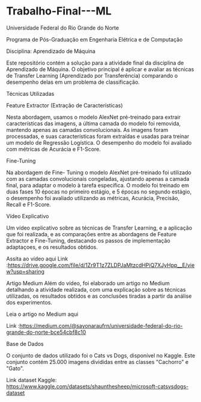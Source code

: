 # Trabalho-Final---ML

Universidade Federal do Rio Grande do Norte

Programa de Pós-Graduação em Engenharia Elétrica e de Computação

Disciplina: Aprendizado de Máquina

Este repositório contém a solução para a atividade final da disciplina de Aprendizado de Máquina. O objetivo principal é aplicar e avaliar as técnicas de Transfer Learning (Aprendizado por Transferência) comparando o desempenho delas em um problema de classificação.

Técnicas Utilizadas

Feature Extractor (Extração de Características)

Nesta abordagem, usamos o modelo AlexNet pré-treinado para extrair características das imagens, a última camada do modelo foi removida, mantendo apenas as camadas convolucionais.
As imagens foram processadas, e suas características foram extraídas e usadas para treinar um modelo de Regressão Logística. O desempenho do modelo foi avaliado com métricas de Acurácia e F1-Score.

Fine-Tuning

Na abordagem de Fine- Tuning o modelo AlexNet pré-treinado foi utilizado com  as camadas convolucionais congeladas, ajustando apenas a camada final,  para adaptar o modelo  à tarefa específica. O modelo foi treinado em duas fases 10 épocas no  primeiro estágio, e 5 épocas no segundo estágio, o desempenho foi avaliado utilizando as métricas, Acurácia, Precisão, Recall e F1-Score.
 
 
 Vídeo Explicativo
 
 Um vídeo explicativo sobre as técnicas de Transfer Learning, e a 
 aplicação que foi realizada, e as comparações entre as abordagens de 
 Feature Extractor e Fine-Tuning, destacando os passos de implementação 
 adaptaçoes, e os resultados obtidos. 
 
 Assita ao vídeo aqui 
 Link :https://drive.google.com/file/d/1Zr9T1z7ZLDPJaMtzcdHPiQ7XJyHpp__E/view?usp=sharing

 Artigo Medium
 Além do vídeo, foi elaborado um artigo no Medium detalhando a atividade realizada, com uma explicação sobre as técnicas 
 utilizadas, os resultados obtidos e as conclusões tiradas a partir da análise dos experimentos.
 
 Leia o artigo no Medium aqui
 
 Link :https://medium.com/@sayonaraufrn/universidade-federal-do-rio-grande-do-norte-bce54cbf8c10

Base de Dados

O conjunto de dados utilizado foi o Cats vs Dogs, disponível no Kaggle. Este conjunto contém 25.000 imagens divididas entre as classes "Cachorro" e "Gato".

Link dataset  Kaggle: https://www.kaggle.com/datasets/shaunthesheep/microsoft-catsvsdogs-dataset


